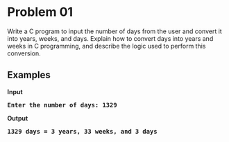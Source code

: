 # Problem 01

Write a C program to input the number of days from the user and convert it into years, weeks, and days.
Explain how to convert days into years and weeks in C programming, and describe the logic used to perform this conversion.

## Examples
<b>Input<b><br>
<pre>Enter the number of days: 1329</pre>
<b>Output<b><br>
<pre>1329 days = 3 years, 33 weeks, and 3 days</pre>
